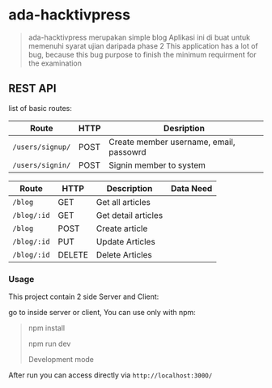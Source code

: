 # ada-hacktivpress
> ada-hacktivpress merupakan simple blog
> Aplikasi ini di buat untuk memenuhi syarat ujian daripada phase 2
> This application has a lot of bug, because this bug purpose to finish the minimum requirment for the examination


## REST API
 list of basic routes:

| Route | HTTP | Desription|
|-------|------|-----------|
| `/users/signup/` | POST | Create member username, email, passowrd |
| `/users/signin/` | POST | Signin member to system |

| Route | HTTP | Description | Data Need |
| ----- | ---- | ----------- | --------- | 
| `/blog` | GET | Get all articles | |
| `/blog/:id` | GET | Get detail articles | |
| `/blog` | POST | Create article | |
| `/blog/:id` | PUT | Update Articles | |
| `/blog/:id` | DELETE | Delete Articles | |


### Usage

This project contain 2 side Server and Client:

go to inside server or client, You can use only with npm:
><p>npm install</p>
><p>npm run dev</p> Development mode

After run you can access directly via `http://localhost:300O/`